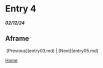 # Entry 4
##### 02/12/24
## Aframe


<img href="tool/aframe-screenshot.png">
[Previous](entry03.md) | [Next](entry05.md)

[Home](../README.md)
